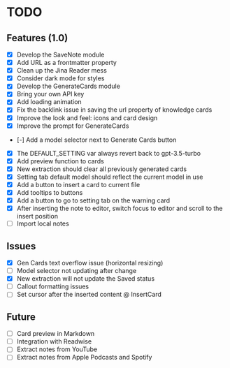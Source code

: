# TODO

## Features (1.0)

-   [x] Develop the SaveNote module
-   [x] Add URL as a frontmatter property
-   [x] Clean up the Jina Reader mess
-   [x] Consider dark mode for styles
-   [x] Develop the GenerateCards module
-   [x] Bring your own API key
-   [x] Add loading animation
-   [x] Fix the backlink issue in saving the url property of knowledge cards
-   [x] Improve the look and feel: icons and card design
-   [x] Improve the prompt for GenerateCards
-   [-] Add a model selector next to Generate Cards button
-   [x] The DEFAULT_SETTING var always revert back to gpt-3.5-turbo
-   [x] Add preview function to cards
-   [x] New extraction should clear all previously generated cards
-   [x] Setting tab default model should reflect the current model in use
-   [x] Add a button to insert a card to current file
-   [x] Add tooltips to buttons
-   [x] Add a button to go to setting tab on the warning card
-   [x] After inserting the note to editor, switch focus to editor and scroll to the insert position
-   [ ] Import local notes

## Issues

-   [x] Gen Cards text overflow issue (horizontal resizing)
-   [ ] Model selector not updating after change
-   [x] New extraction will not update the Saved status
-   [ ] Callout formatting issues
-   [ ] Set cursor after the inserted content @ InsertCard

## Future

-   [ ] Card preview in Markdown
-   [ ] Integration with Readwise
-   [ ] Extract notes from YouTube
-   [ ] Extract notes from Apple Podcasts and Spotify
